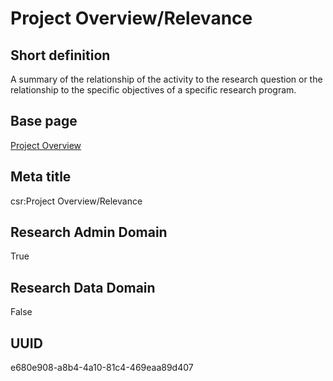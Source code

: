 # Project Overview/Relevance
## Short definition
A summary of the relationship of the activity to the research question or the relationship to the specific objectives of a specific research program.
## Base page
[Project Overview](../../Objects/Project%20Overview.md)
## Meta title
csr:Project Overview/Relevance
## Research Admin Domain
True
## Research Data Domain
False
## UUID
e680e908-a8b4-4a10-81c4-469eaa89d407
